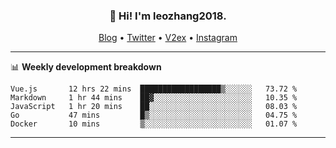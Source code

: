 <h3 align="center">👋 Hi! I'm leozhang2018.</h3>
<p align="center">
  <a href="https://code.leozhang2018.me">Blog</a> •
  <a href="https://twitter.com/leozhang2018">Twitter</a> •
  <a href="https://www.v2ex.com/member/leozhang">V2ex</a> •
  <a href="https://www.instagram.com/leozhanghere">Instagram</a>
</p>

-------

📊 **Weekly development breakdown**
<!--START_SECTION:waka-->
```text
Vue.js       12 hrs 22 mins  ██████████████████▒░░░░░░   73.72 % 
Markdown     1 hr 44 mins    ██▓░░░░░░░░░░░░░░░░░░░░░░   10.35 % 
JavaScript   1 hr 20 mins    ██░░░░░░░░░░░░░░░░░░░░░░░   08.03 % 
Go           47 mins         █▒░░░░░░░░░░░░░░░░░░░░░░░   04.75 % 
Docker       10 mins         ▒░░░░░░░░░░░░░░░░░░░░░░░░   01.07 % 
```
<!--END_SECTION:waka-->
-------
